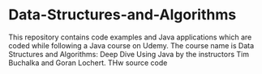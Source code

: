 # Data-Structures-and-Algorithms
This repository contains code examples and Java applications which are coded while following a Java course on Udemy.
The course name is Data Structures and Algorithms: Deep Dive Using Java by the instructors Tim Buchalka and Goran Lochert.
THw source code
